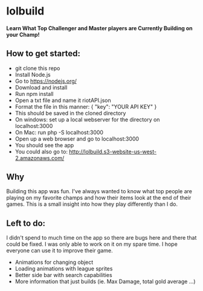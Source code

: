 # lolbuild
#### Learn What Top Challenger and Master players are Currently Building on your Champ!

## How to get started:
 * git clone this repo
 * Install Node.js
  * Go to https://nodejs.org/
  * Download and install
 * Run npm install 
 * Open a txt file and name it riotAPI.json
  * Format the file in this manner:
    { 
      "key": "YOUR API KEY"
    }
  * This should be saved in the cloned directory
 * On windows: set up a local webserver for the directory on localhost:3000
 * On Mac: run php -S localhost:3000
 * Open up a web browser and go to localhost:3000
 * You should see the app
 * You could also go to: http://lolbuild.s3-website-us-west-2.amazonaws.com/

## Why
 Building this app was fun. I've always wanted to know what top people are playing on my favorite champs and how their items look at the end of their games. This is a small insight into how they play differently than I do.

## Left to do:
 I didn't spend to much time on the app so there are bugs here and there that could be fixed. I was only able to work on it on my spare time. I hope everyone can use it to improve their game.
 * Animations for changing object
 * Loading animations with league sprites
 * Better side bar with search capabilities
 * More information that just builds (ie. Max Damage, total gold average ...)
